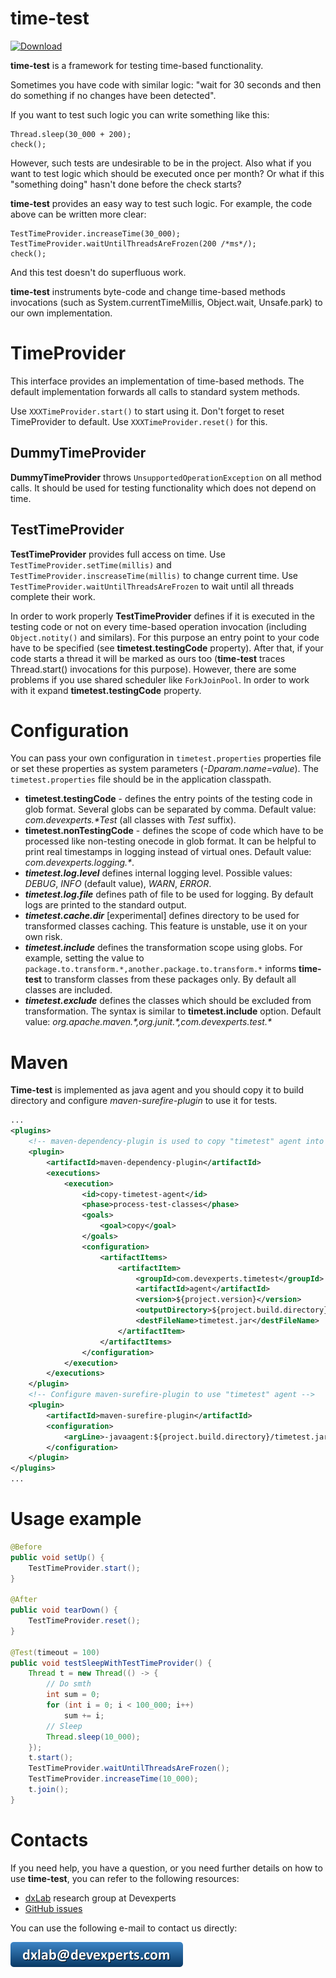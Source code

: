 # time-test

[ ![Download](https://api.bintray.com/packages/devexperts/Maven/time-test/images/download.svg) ](https://bintray.com/devexperts/Maven/time-test/_latestVersion)

**time-test** is a framework for testing time-based functionality.

Sometimes you have code with similar logic:
"wait for 30 seconds and then do something if no changes have been detected".

If you want to test such logic you can write something like this:

```
Thread.sleep(30_000 + 200);
check();
```

However, such tests are undesirable to be in the project. Also what if you want to test logic which should be executed once per month? Or what if this "something doing" hasn't done before the check starts?

**time-test** provides an easy way to test such logic. For example, the code above can be written more clear:

```
TestTimeProvider.increaseTime(30_000);
TestTimeProvider.waitUntilThreadsAreFrozen(200 /*ms*/);
check();
```

And this test doesn't do superfluous work.
 
**time-test** instruments byte-code and change time-based methods invocations (such as System.currentTimeMillis, Object.wait, Unsafe.park) to our own implementation.


# TimeProvider
This interface provides an implementation of time-based methods. 
The default implementation forwards all calls to standard system methods.

Use `XXXTimeProvider.start()` to start using it.
Don't forget to reset TimeProvider to default. 
Use `XXXTimeProvider.reset()` for this.

## DummyTimeProvider
**DummyTimeProvider** throws `UnsupportedOperationException` on all method calls. 
It should be used for testing functionality which does not depend on time.

## TestTimeProvider
**TestTimeProvider** provides full access on time. 
Use `TestTimeProvider.setTime(millis)` and `TestTimeProvider.inscreaseTime(millis)` 
to change current time.
Use `TestTimeProvider.waitUntilThreadsAreFrozen` to wait until all threads complete their work.

In order to work properly **TestTimeProvider** defines if it is executed in the testing code or not on every time-based operation invocation (including `Object.notity()` and similars). For this purpose an entry point to your code have to be specified (see **timetest.testingCode** property). After that, if your code starts a thread it will be marked as ours too (**time-test** traces Thread.start() invocations for this purpose). However, there are some problems if you use shared scheduler like `ForkJoinPool`. In order to work with it expand **timetest.testingCode** property. 

# Configuration
You can pass your own configuration in `timetest.properties` properties file or set these properties as system parameters (*-Dparam.name=value*).
The `timetest.properties` file should be in the application classpath. 

* **timetest.testingCode** - defines the entry points of the testing code in glob format. Several globs can be separated by comma. Default value: *com.devexperts.\*Test* (all classes with *Test* suffix).
* **timetest.nonTestingCode** - defines the scope of code which have to be processed like non-testing onecode in glob format. It can be helpful to print real timestamps in logging instead of virtual ones. Default value: *com.devexperts.logging.\**.
* ***timetest.log.level*** defines internal logging level. Possible values: *DEBUG*, *INFO* (default value), *WARN*, *ERROR*.
* ***timetest.log.file*** defines path of file to be used for logging. By default logs are printed to the standard output.
* ***timetest.cache.dir*** [experimental] defines directory to be used for transformed classes caching. This feature is unstable, use it on your own risk.
* ***timetest.include*** defines the transformation scope using globs. For example, setting the value to ```package.to.transform.*,another.package.to.transform.*``` informs **time-test** to transform classes from these packages only. By default all classes are included.
* ***timetest.exclude*** defines the classes which should be excluded from transformation. The syntax is similar to **timetest.include** option. Default value: *org.apache.maven.\*,org.junit.\*,com.devexperts.test.\**


# Maven
**Time-test** is implemented as java agent and you should copy it to build directory 
and configure *maven-surefire-plugin* to use it for tests.

```xml
...
<plugins>
    <!-- maven-dependency-plugin is used to copy "timetest" agent into target directory -->
    <plugin>
        <artifactId>maven-dependency-plugin</artifactId>
        <executions>
            <execution>
                <id>copy-timetest-agent</id>
                <phase>process-test-classes</phase>
                <goals>
                    <goal>copy</goal>
                </goals>
                <configuration>
                    <artifactItems>
                        <artifactItem>
                            <groupId>com.devexperts.timetest</groupId>
                            <artifactId>agent</artifactId>
                            <version>${project.version}</version>
                            <outputDirectory>${project.build.directory}</outputDirectory>
                            <destFileName>timetest.jar</destFileName>
                        </artifactItem>
                    </artifactItems>
                </configuration>
            </execution>
        </executions>
    </plugin>
    <!-- Configure maven-surefire-plugin to use "timetest" agent -->
    <plugin>
        <artifactId>maven-surefire-plugin</artifactId>
        <configuration>
            <argLine>-javaagent:${project.build.directory}/timetest.jar</argLine>
        </configuration>
    </plugin>
</plugins>
...
```

# Usage example
```java
@Before
public void setUp() {
    TestTimeProvider.start();
}

@After
public void tearDown() {
    TestTimeProvider.reset();
}

@Test(timeout = 100)
public void testSleepWithTestTimeProvider() {
    Thread t = new Thread(() -> {
        // Do smth
        int sum = 0;
        for (int i = 0; i < 100_000; i++)
            sum += i;
        // Sleep
        Thread.sleep(10_000);
    });
    t.start();
    TestTimeProvider.waitUntilThreadsAreFrozen();
    TestTimeProvider.increaseTime(10_000);
    t.join();
}
```


# Contacts
If you need help, you have a question, or you need further details on how to use **time-test**, you can refer to the following resources:

* [dxLab](https://code.devexperts.com/) research group at Devexperts
* [GitHub issues](https://github.com/Devexperts/lin-check/issues)

You can use the following e-mail to contact us directly:

![](dxlab-mail.png)